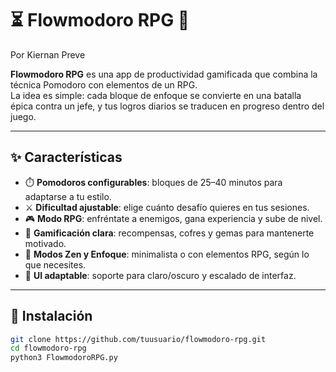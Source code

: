 # ⏳ Flowmodoro RPG 🐉

Por Kiernan Preve

**Flowmodoro RPG** es una app de productividad gamificada que combina la técnica Pomodoro con elementos de un RPG.  
La idea es simple: cada bloque de enfoque se convierte en una batalla épica contra un jefe, y tus logros diarios se traducen en progreso dentro del juego.  

---

## ✨ Características
- ⏱️ **Pomodoros configurables**: bloques de 25–40 minutos para adaptarse a tu estilo.  
- ⚔️ **Dificultad ajustable**: elige cuánto desafío quieres en tus sesiones.  
- 🎮 **Modo RPG**: enfréntate a enemigos, gana experiencia y sube de nivel.  
- 💎 **Gamificación clara**: recompensas, cofres y gemas para mantenerte motivado.  
- 🌙 **Modos Zen y Enfoque**: minimalista o con elementos RPG, según lo que necesites.  
- 🎨 **UI adaptable**: soporte para claro/oscuro y escalado de interfaz.  

---

## 🚀 Instalación
```bash
git clone https://github.com/tuusuario/flowmodoro-rpg.git
cd flowmodoro-rpg
python3 FlowmodoroRPG.py
